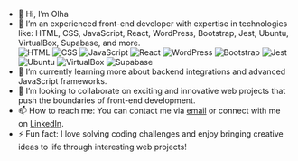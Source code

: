 - 👋 Hi, I’m Olha
- 👀 I’m an experienced front-end developer with expertise in technologies like:
  HTML, CSS, JavaScript, React, WordPress, Bootstrap, Jest, Ubuntu, VirtualBox, Supabase, and more.  
  ![HTML](https://img.icons8.com/color/48/000000/html-5.png)  ![CSS](https://img.icons8.com/color/48/000000/css3.png)  ![JavaScript](https://img.icons8.com/color/48/000000/javascript.png)  ![React](https://icons8.com/icon/7xG5LhKApf4C/jest-can-collect-code-coverage-information-from-entire-projects) ![WordPress](https://img.icons8.com/color/48/000000/wordpress.png)
 ![Bootstrap](https://img.icons8.com/color/48/000000/bootstrap.png) ![Jest](https://icons8.com/icon/7xG5LhKApf4C/jest-can-collect-code-coverage-information-from-entire-projects) ![Ubuntu](https://img.icons8.com/color/48/000000/ubuntu.png) ![VirtualBox](https://img.icons8.com/color/48/000000/virtualbox.png) ![Supabase](https://img.icons8.com/color/48/000000/supabase.png)
- 🌱 I’m currently learning more about backend integrations and advanced JavaScript frameworks.  
- 💞️ I’m looking to collaborate on exciting and innovative web projects that push the boundaries of front-end development.  
- 📫 How to reach me: You can contact me via [email](mailto:olha.pobedynska@gmail.com) or connect with me on [LinkedIn](https://www.linkedin.com/in/olha-pobedynska/).   
- ⚡ Fun fact: I love solving coding challenges and enjoy bringing creative ideas to life through interesting web projects!  
